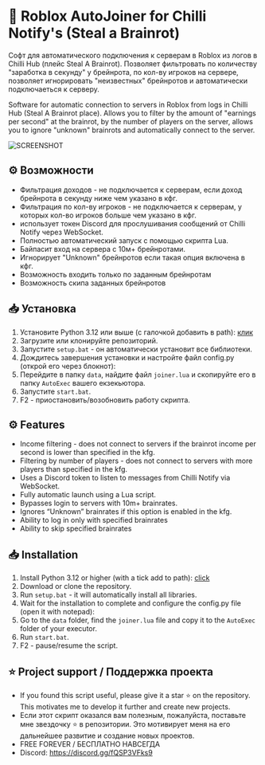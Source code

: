 # 🧠 Roblox AutoJoiner for Chilli Notify's (Steal a Brainrot)

Софт для автоматического подключения к серверам в Roblox из логов в Chilli Hub (плейс Steal A Brainrot). Позволяет фильтровать по количеству "заработка в секунду" у брейнрота, по кол-ву игроков на сервере, позволяет игнорировать "неизвестных" брейнротов и автоматически подключаеться к серверу.

Software for automatic connection to servers in Roblox from logs in Chilli Hub (Steal A Brainrot place). Allows you to filter by the amount of "earnings per second" at the brainrot, by the number of players on the server, allows you to ignore "unknown" brainrots and automatically connect to the server.

![SCREENSHOT](data/new_screenshot.png)

## ⚙️ Возможности
- Фильтрация доходов - не подключается к серверам, если доход брейнрота в секунду ниже чем указано в кфг.
- Фильтрация по кол-ву игроков - не подключается к серверам, у которых кол-во игроков больше чем указано в кфг.
- использует токен Discord для прослушивания сообщений от Chilli Notify через WebSocket.
- Полностью автоматический запуск с помощью скрипта Lua.
- Байпасит вход на сервера с 10м+ брейнротами.
- Игнорирует "Unknown" брейнротов если такая опция включена в кфг.
- Возможность входить только по заданным брейнротам
- Возможность скипа заданных брейнротов

## 📥 Установка
1. Установите Python 3.12 или выше (с галочкой добавить в path): [клик](https://www.python.org/downloads/release/python-3120/)
2. Загрузите или клонируйте репозиторий.
3. Запустите `setup.bat` - он автоматически установит все библиотеки.
4. Дождитесь завершения установки и настройте файл config.py (открой его через блокнот):
5. Перейдите в папку `data`, найдите файл `joiner.lua` и скопируйте его в папку `AutoExec` вашего екзекьютора.
6. Запустите `start.bat`.
7. F2 - приостановить/возобновить работу скрипта.

## ⚙️ Features
- Income filtering - does not connect to servers if the brainrot income per second is lower than specified in the kfg.
- Filtering by number of players - does not connect to servers with more players than specified in the kfg.
- Uses a Discord token to listen to messages from Chilli Notify via WebSocket.
- Fully automatic launch using a Lua script.
- Bypasses login to servers with 10m+ brainrates.
- Ignores “Unknown” brainrates if this option is enabled in the kfg.
- Ability to log in only with specified brainrates
- Ability to skip specified brainrates

## 📥 Installation
1. Install Python 3.12 or higher (with a tick add to path): [click](https://www.python.org/downloads/release/python-3120/)
2. Download or clone the repository.
3. Run `setup.bat` - it will automatically install all libraries.
4. Wait for the installation to complete and configure the config.py file (open it with notepad):
5. Go to the `data` folder, find the `joiner.lua` file and copy it to the `AutoExec` folder of your executor.
6. Run `start.bat`.
7. F2 - pause/resume the script.

## ⭐ Project support / Поддержка проекта
- If you found this script useful, please give it a star ⭐ on the repository. This motivates me to develop it further and create new projects.
- Если этот скрипт оказался вам полезным, пожалуйста, поставьте мне звездочку ⭐ в репозитории. Это мотивирует меня на его дальнейшее развитие и создание новых проектов.
- FREE FOREVER / БЕСПЛАТНО НАВСЕГДА
- Discord: https://discord.gg/fQSP3VFks9